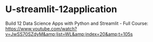 # U-streamlit-12application
Build 12 Data Science Apps with Python and Streamlit - Full Course: <br> https://www.youtube.com/watch?v=JwSS70SZdyM&amp;list=WL&amp;index=20&amp;t=105s
